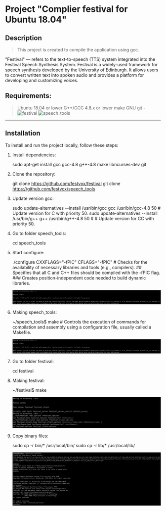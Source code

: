 # Project "Complier festival for Ubuntu 18.04"


## Description
> This project is created to compile the application using gcc.

"Festival" — refers to the text-to-speech (TTS) system integrated into the Festival Speech Synthesis System. Festival is a widely-used framework for speech synthesis developed by the University of Edinburgh. It allows users to convert written text into spoken audio and provides a platform for developing and customizing voices.


Requirements:
-------------------------

> Ubuntu 18.04 or lower
> G++/GCC 4.8.x or lower
> make GNU
> git - ![festival](https://github.com/festvox/festival) 
        ![speech_tools](https://github.com/festvox/speech_tools)

-------------------------


## Installation 

To install and run the project locally, follow these steps:

1. Install dependencies:

   sudo apt-get install gcc gcc-4.8 g++-4.8 make libncurses-dev git

2. Clone the repository:
   
   git clone https://github.com/festvox/festival
   git clone https://github.com/festvox/speech_tools
   
3. Update version gcc:

   sudo update-alternatives --install /usr/bin/gcc gcc /usr/bin/gcc-4.8 50          # Update version for C with priority 50.
   sudo update-alternatives --install /usr/bin/g++ g++ /usr/bin/g++-4.8 50          # # Update version for CC with priority 50.

4. Go to folder speech_tools:

   cd speech_tools

5. Start configure:

   ./configure CXXFLAGS="-fPIC" CFLAGS="-fPIC"      # Checks for the availability of necessary libraries and tools (e.g., compilers).       ## Specifies that all C and C++ files should be compiled with the -fPIC flag.        ### Creates position-independent code needed to build dynamic libraries.

   ![Succesful configure](https://github.com/ivan19911502/pet_project/blob/festival/png/making%20speech%20tools.png)

6. Making speech_tools:

   ~/speech_tools$ make    # Controls the execution of commands for compilation and assembly using a configuration file, usually called a Makefile.

   ![Succesful make](https://github.com/ivan19911502/pet_project/blob/festival/png/making%20speech%20tools.png)

7. Go to folder festival:

   cd festival

8. Making festival:

   ~/festival$ make

   ![Succesful make](https://github.com/ivan19911502/pet_project/blob/festival/png/making%20festival.png)

9. Copy binary files:

   sudo cp -r bin/* /usr/local/bin/
   sudo cp -r lib/* /usr/local/lib/

   ![Finish](https://github.com/ivan19911502/pet_project/blob/festival/png/finish.png)


